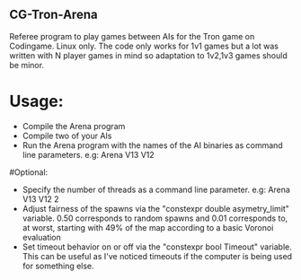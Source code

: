 ## CG-Tron-Arena
Referee program to play games between AIs for the Tron game on Codingame. Linux only.
The code only works for 1v1 games but a lot was written with N player games in mind so adaptation to 1v2,1v3 games should be minor.

# Usage:
* Compile the Arena program
* Compile two of your AIs
* Run the Arena program with the names of the AI binaries as command line parameters. e.g: Arena V13 V12

#Optional:
* Specify the number of threads as a command line parameter. e.g: Arena V13 V12 2
* Adjust fairness of the spawns via the "constexpr double asymetry_limit" variable. 0.50 corresponds to random spawns and 0.01 corresponds to, at worst, starting with 49% of the map according to a basic Voronoi evaluation
* Set timeout behavior on or off via the "constexpr bool Timeout" variable. This can be useful as I've noticed timeouts if the computer is being used for something else.



